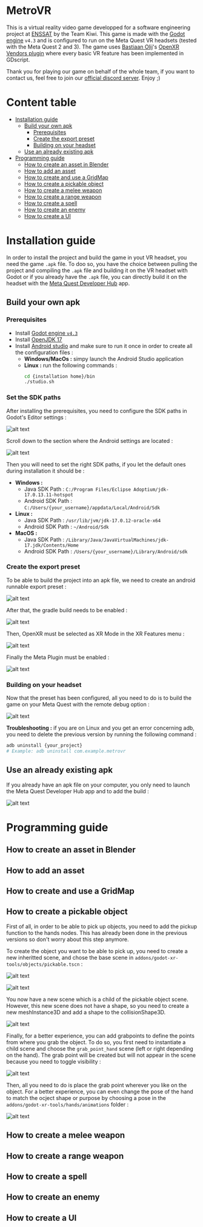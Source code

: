 # MetroVR

This is a virtual reality video game developped for a software engineering project at [ENSSAT](https://enssat.fr) by the Team Kiwi. This game is made with the [Godot engine](https://godotengine.org) ``v4.3`` and is configured to run on the Meta Quest VR headsets (tested with the Meta Quest 2 and 3). The game uses [Bastiaan Olij](https://github.com/BastiaanOlij)'s [OpenXR Vendors plugin](https://github.com/GodotVR/godot_openxr_vendors/releases) where every basic VR feature has been implemented in GDscript.  
  
Thank you for playing our game on behalf of the whole team, if you want to contact us, feel free to join our [official discord server](https://youtu.be/dQw4w9WgXcQ). Enjoy ;)  

# Content table
- [Installation guide](#installation-guide)
    - [Build your own apk](#build-your-own-apk)
        - [Prerequisites](#prerequisites)
        - [Create the export preset](#create-the-export-preset)
        - [Building on your headset](#building-on-your-headset)
    - [Use an already existing apk](#use-an-already-existing-apk)
- [Programming guide](#programming-guide)
    - [How to create an asset in Blender](#how-to-create-an-asset-in-blender)
    - [How to add an asset](#how-to-add-an-asset)
    - [How to create and use a GridMap](#how-to-create-and-use-a-gridmap)
    - [How to create a pickable object](#how-to-create-a-pickable-object)
    - [How to create a melee weapon](#how-to-create-a-melee-weapon)
    - [How to create a range weapon](#how-to-create-a-range-weapon)
    - [How to create a spell](#how-to-create-a-spell)
    - [How to create an enemy](#how-to-create-an-enemy)
    - [How to create a UI](#how-to-create-a-ui)

# Installation guide

In order to install the project and build the game in yout VR headset, you need the game ``.apk`` file. To doo so, you have the choice between pulling the project and compiling the ``.apk`` file and building it on the VR headset with Godot or if you already have the ``.apk`` file, you can directly build it on the headset with the [Meta Quest Developer Hub](https://developers.meta.com/horizon/documentation/unity/ts-odh/) app.

## Build your own apk

### Prerequisites
- Install [Godot engine ``v4.3``](https://godotengine.org)
- Install [OpenJDK 17](https://www.oracle.com/java/technologies/javase/jdk17-archive-downloads.html)
- Install [Android studio](https://developer.android.com/studio?hl=fr) and make sure to run it once in order to create all the configuration files :  
    - **Windows/MacOs :** simpy launch the Android Studio application
    - **Linux :** run the following commands :
        ```bash
        cd {installation home}/bin
        ./studio.sh
        ```

### Set the SDK paths
After installing the prerequisites, you need to configure the SDK paths in Godot's Editor settings :  
  
![alt text](doc/image6.png)  
  
Scroll down to the section where the Android settings are located : 
   
![alt text](doc/image7.png)
  
Then you will need to set the right SDK paths, if you let the default ones during installation it should be :  
- **Windows :**
    - Java SDK Path : ``C:/Program Files/Eclipse Adoptium/jdk-17.0.13.11-hotspot``
    - Android SDK Path : ``C:/Users/{your_username}/appdata/Local/Android/Sdk ``
- **Linux :**
    - Java SDK Path : ``/usr/lib/jvm/jdk-17.0.12-oracle-x64``
    - Android SDK Path : ``~/Android/Sdk``
- **MacOS :**
    - Java SDK Path : ``/Library/Java/JavaVirtualMachines/jdk-17.jdk/Contents/Home``
    - Android SDK Path : ``/Users/{your_username}/Library/Android/sdk ``

### Create the export preset
To be able to build the project into an apk file, we need to create an android runnable export preset :
  
![alt text](doc/image.png)  
  
After that, the gradle build needs to be enabled :
  
![alt text](doc/image1.png)
  
Then, OpenXR must be selected as XR Mode in the XR Features menu : 
   
![alt text](doc/image2.png)
  
Finally the Meta Plugin must be enabled :
  
![alt text](doc/image3.png)  

### Building on your headset
Now that the preset has been configured, all you need to do is to build the game on your Meta Quest with the remote debug option :  
  
![alt text](doc/image4.png)  
  
**Troubleshooting :** if you are on Linux and you get an error concerning adb, you need to delete the previous version by running the following command :   
```bash
adb uninstall {your_project}
# Example: adb uninstall com.example.metrovr
```



## Use an already existing apk
If you already have an apk file on your computer, you only need to launch the Meta Quest Developer Hub app and to add the build : 
  
![alt text](doc/image5.png)


# Programming guide

## How to create an asset in Blender

## How to add an asset

## How to create and use a GridMap

## How to create a pickable object

First of all, in order to be able to pick up objects, you need to add the pickup function to the hands nodes. This has already been done in the previous versions so don't worry about this step anymore.  

To create the object you want to be able to pick up, you need to create a new inheritted scene, and chose the base scene in ``addons/godot-xr-tools/objects/pickable.tscn`` :  
  
![alt text](doc/image8.png)   
  
![alt text](doc/image9.png)   
  
You now have a new scene which is a child of the pickable object scene. However, this new scene does not have a shape, so you need to create a new meshInstance3D and add a shape to the collisionShape3D.  
  
![alt text](doc/image10.png)  
  
Finally, for a better experience, you can add grabpoints to define the points from where you grab the object. To do so, you first need to instantiate a child scene and choose the ``grab_point_hand`` scene (left or right depending on the hand). The grab point will be created but will not appear in the scene because you need to toggle visibility :  
  
![alt text](doc/image11.png)  
  
Then, all you need to do is place the grab point wherever you like on the object. For a better experience, you can even change the pose of the hand to match the ocject shape or purpose by choosing a pose in the ``addons/godot-xr-tools/hands/animations`` folder :  
  
![alt text](doc/image12.png)    
  
## How to create a melee weapon

## How to create a range weapon

## How to create a spell

## How to create an enemy

## How to create a UI

